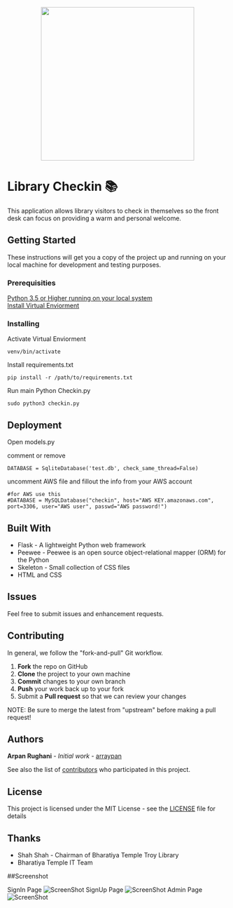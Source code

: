 
<p align="center">
  <img src="https://github.com/BharatiyaTemple/LibraryCheckin/blob/master/static/img/logo.png" width="350"/>
  
</p>

# Library Checkin  :books:

This application allows library visitors to check in themselves so the front desk can focus on providing a warm and personal welcome.

## Getting Started

These instructions will get you a copy of the project up and running on your local machine for development and testing purposes.


### Prerequisities
<a href="https://www.python.org/downloads/">Python 3.5 or Higher running on your local system </a> <br>
<a href="http://flask.pocoo.org/docs/0.11/installation/">Install Virtual Enviorment</a>


### Installing

Activate Virtual Enviorment
```
venv/bin/activate
```
Install requirements.txt
```
pip install -r /path/to/requirements.txt
```
Run main Python Checkin.py
```
sudo python3 checkin.py
```

## Deployment
Open models.py

comment or remove
```
DATABASE = SqliteDatabase('test.db', check_same_thread=False)
```
uncomment AWS file and fillout the info from your AWS account 
```
#for AWS use this
#DATABASE = MySQLDatabase("checkin", host="AWS KEY.amazonaws.com", port=3306, user="AWS user", passwd="AWS password!")
```

## Built With

* Flask - A lightweight Python web framework
* Peewee - Peewee is an open source object-relational mapper (ORM) for the Python 
* Skeleton - Small collection of CSS files
* HTML and CSS


## Issues
Feel free to submit issues and enhancement requests.

## Contributing

In general, we follow the "fork-and-pull" Git workflow.

 1. **Fork** the repo on GitHub
 2. **Clone** the project to your own machine
 3. **Commit** changes to your own branch
 4. **Push** your work back up to your fork
 5. Submit a **Pull request** so that we can review your changes

NOTE: Be sure to merge the latest from "upstream" before making a pull request!


## Authors

**Arpan Rughani** - *Initial work* - [arraypan](https://github.com/arraypan)

See also the list of [contributors](https://github.com/BharatiyaTemple/LibraryCheckin/contributors) who participated in this project.

## License

This project is licensed under the MIT License - see the [LICENSE](LICENSE.md) file for details

## Thanks

* Shah Shah - Chairman of Bharatiya Temple Troy Library 
* Bharatiya Temple IT Team


##Screenshot

  SignIn Page
  ![ScreenShot](https://github.com/BharatiyaTemple/LibraryCheckin/blob/master/screenshots/signin.png)
  SignUp Page
  ![ScreenShot](https://github.com/BharatiyaTemple/LibraryCheckin/blob/master/screenshots/signup.png)
  Admin Page
  ![ScreenShot](https://github.com/BharatiyaTemple/LibraryCheckin/blob/master/screenshots/admin.png)



